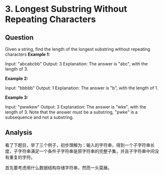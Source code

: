 # 3. Longest Substring Without Repeating Characters

## Question

Given a string, find the length of the longest substring without repeating characters
**Example 1:**

Input: "abcabcbb"
Output: 3
Explanation: The answer is "abc", with the length of 3.

**Example 2:**

Input: "bbbbb"
Output: 1
Explanation: The answer is "b", with the length of 1.

**Example 3:**

Input: "pwwkew"
Output: 3
Explanation: The answer is "wke", with the length of 3.
             Note that the answer must be a substring, "pwke" is a subsequence and not a substring.

## Analysis

看了下题目，举了三个例子，初步理解为：输入的字符串，得到一个子字符串长度，子字符串满足一个条件子字符串是原字符串的完整子集，并且子字符串中间没有重复的字符。

首先要考虑用什么数据结构存储字符串，然而一头莫展。